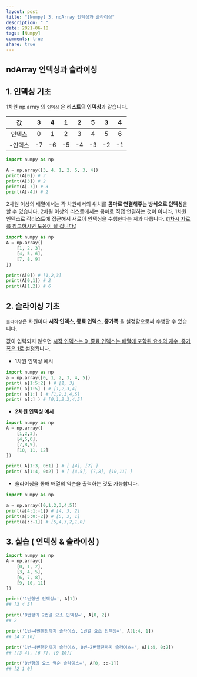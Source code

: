 ```yaml
---
layout: post
title: "[Numpy] 3. ndArray 인덱싱과 슬라이싱"
description: " "
date: 2021-06-18
tags: [Numpy]
comments: true
share: true
---
```


## ndArray 인덱싱과 슬라이싱



## 1. 인덱싱 기초

1차원 np.array 의 `인덱싱` 은 **리스트의 인덱싱**과 같습니다.

|   값    |  3   |  4   |  1   |  2   |  5   |  3   |  4   |
| :-----: | :--: | :--: | :--: | :--: | :--: | :--: | :--: |
| 인덱스  |  0   |  1   |  2   |  3   |  4   |  5   |  6   |
| -인덱스 |  -7  |  -6  |  -5  |  -4  |  -3  |  -2  |  -1  |

```python
import numpy as np

A = np.array([3, 4, 1, 2, 5, 3, 4])
print(A[0]) # 3
print(A[3]) # 2
print(A[-7]) # 3
print(A[-4]) # 2
```



2차원 이상의 배열에서는 각 차원에서의 위치를 **콤마로 연결해주는 방식으로 인덱싱**을 할 수 있습니다. 2차원 이상의 리스트에서는 콤마로 직접 연결하는 것이 아니라, 1차원 인덱스로 각리스트에 접근해서 새로이 인덱싱을 수행한다는 저과 다릅니다. (<u>1차시 자료를 참고하시면 도움이 될 겁니다.</u>)

```python
import numpy as np
A = np.array([
    [1, 2, 3],
    [4, 5, 6],
    [7, 8, 9]
])

print(A[0]) # [1,2,3]
print(A[0,1]) # 2
print(A[1,2]) # 6
```





## 2. 슬라이싱 기초

`슬라이싱`은 차원마다 **시작 인덱스, 종료 인덱스, 증가폭** 을 설정함으로써 수행할 수 있습니다.

값이 입력되지 않으면 <u>시작 인덱스는 0, 종료 인덱스는 배열에 포함된 요소의 개수, 증가폭은 1로 설정</u>됩니다.



- 1차원 인덱싱 예시

```python
import numpy as np
a = np.array([0, 1, 2, 3, 4, 5])
print( a[1:5:2] ) # [1, 3]
print( a[1:5] ) # [1,2,3,4]
print( a[1:] ) # [1,2,3,4,5]
print( a[:] ) # [0,1,2,3,4,5]
```



- **2차원 인덱싱 예시**

```python
import numpy as np
A = np.array([
    [1,2,3],
    [4,5,6],
    [7,8,9],
    [10, 11, 12]
])

print( A[1:3, 0:1] ) # [ [4], [7] ]
print( A[1:4, 0:2] ) # [ [4,5], [7,8], [10,11] ]
```



- 슬라이싱을 통해 배열의 역순을 출력하는 것도 가능합니다.

```python
import numpy as np

a = np.array([0,1,2,3,4,5])
print(a[4:1:-1]) # [4, 3, 2]
print(a[5:0:-2]) # [5, 3, 1]
print(a[::-1]) # [5,4,3,2,1,0]
```





## 3. 실습 ( 인덱싱 & 슬라이싱 )

```python
import numpy as np
A = np.array([
    [0, 1, 2],
    [3, 4, 5],
    [6, 7, 8],
    [9, 10, 11]
])

print('1번행반 인덱싱=', A[1])
## [3 4 5]

print('0번행의 2번열 요소 인덱싱=', A[0, 2])
## 2

print('1번~4번행전까지 슬라이스, 1번열 요소 인덱싱=', A[1:4, 1])
## [4 7 10]

print('1번~4번행전까지 슬라이스, 0번~2번열전까지 슬라이스=', A[1:4, 0:2])
## [[3 4], [6 7], [9 10]]

print('0번행의 요소 역순 슬라이스=', A[0, ::-1])
## [2 1 0]
```

